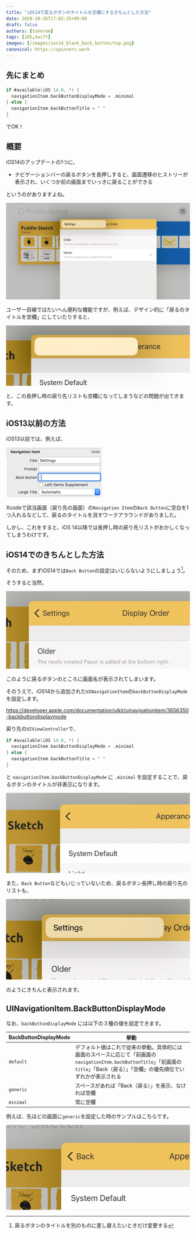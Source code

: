 ```yaml
---
title: "iOS14で戻るボタンのタイトルを空欄にするきちんとした方法"
date: 2020-10-26T17:02:15+09:00
draft: false
authors: [tokorom]
tags: [iOS,Swift]
images: [/images/ios14_blank_back_button/top.png]
canonical: https://spinners.work
---
```


## 先にまとめ

```swift
if #available(iOS 14.0, *) {
  navigationItem.backButtonDisplayMode = .minimal
} else {
  navigationItem.backButtonTitle = " "
}
```

でOK！

## 概要

iOS14のアップデートの1つに、

- ナビゲーションバーの戻るボタンを長押しすると、画面遷移のヒストリーが表示され、いくつか前の画面までいっきに戻ることができる

というのがありますよね。

![image](/images/ios14_blank_back_button/top.png)

ユーザー目線ではたいへん便利な機能ですが、例えば、デザイン的に「戻るのタイトルを空欄」にしていたりすると、

![image](/images/ios14_blank_back_button/95280082-24762480-088f-11eb-9b13-96952266528a.png)

と、この長押し時の戻り先リストも空欄になってしまうなどの問題が出てきます。

## iOS13以前の方法

iOS13以前では、例えば、

![image](/images/ios14_blank_back_button/xcode.png)

Xcodeで該当画面（戻り先の画面）の`Navigation Item`の`Back Button`に空白を1つ入れるなどして、戻るのタイトルを消すワークアラウンドがありました。

しかし、これをすると、iOS 14以降では長押し時の戻り先リストがおかしくなってしまうわけです。

## iOS14でのきちんとした方法

そのため、まずiOS14では`Back Button`の設定はいじらないようにしましょう[^override]。

[^override]: 戻るボタンのタイトルを別のものに差し替えたいときだけ変更する

そうすると当然、

![image](/images/ios14_blank_back_button/ss-1603700597.png)

このように戻るボタンのところに画面名が表示されてしまいます。

そのうえで、iOS14から追加された`UINavigationItem`の`backButtonDisplayMode`を設定します。

https://developer.apple.com/documentation/uikit/uinavigationitem/3656350-backbuttondisplaymode

戻り先の`UIViewController`で、

```swift
if #available(iOS 14.0, *) {
  navigationItem.backButtonDisplayMode = .minimal
} else {
  navigationItem.backButtonTitle = " "
}
```

と `navigationItem.backButtonDisplayMode` に `.minimal` を設定することで、戻るボタンのタイトルが非表示になります。

![image](/images/ios14_blank_back_button/ss-1603700885.png)

また、`Back Button`などもいじっていないため、戻るボタン長押し時の戻り先のリストも、

![image](/images/ios14_blank_back_button/ss-1603700963.png)

のようにきちんと表示されます。

## UINavigationItem.BackButtonDisplayMode

なお、`backButtonDisplayMode` には以下の３種の値を設定できます。

| BackButtonDisplayMode | 挙動 |
| ----- | ----- |
| `default` | デフォルト値はこれで従来の挙動。具体的には画面のスペースに応じて「前画面の`navigationItem.backButtonTitle`」「前画面の`title`」「Back（戻る）」「空欄」の優先順位でいずれかが表示される |
| `generic` | スペースがあれば「Back（戻る）」を表示、なければ空欄 |
| `minimal` | 常に空欄 |

例えば、先ほどの画面に`generic`を設定した時のサンプルはこちらです。

![image](/images/ios14_blank_back_button/ss-1603701094.png)




